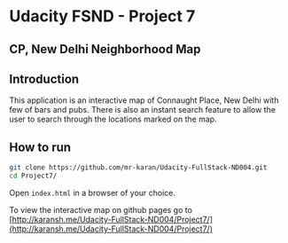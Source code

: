 # Udacity FSND - Project 7
## CP, New Delhi Neighborhood Map

## Introduction
This application is an interactive map of Connaught Place, New Delhi with few of bars and pubs.
There is also an instant search feature to allow the user to search through the locations marked on the map.

## How to run
```bash
git clone https://github.com/mr-karan/Udacity-FullStack-ND004.git
cd Project7/
```
Open `index.html` in a browser of your choice.


To view the interactive map on github pages go to [http://karansh.me/Udacity-FullStack-ND004/Project7/](http://karansh.me/Udacity-FullStack-ND004/Project7/)